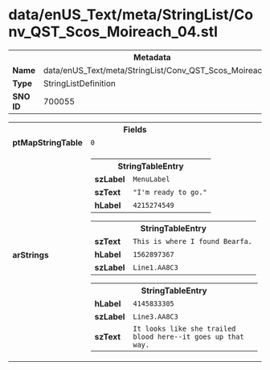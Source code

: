 <h1>data/enUS_Text/meta/StringList/Conv_QST_Scos_Moireach_04.stl</h1><table><tr><th colspan="100%">Metadata</th></tr><tr><td><b>Name</b></td><td>data/enUS_Text/meta/StringList/Conv_QST_Scos_Moireach_04.stl</td></tr><tr><td><b>Type</b></td><td>StringListDefinition</td></tr><tr><td><b>SNO ID</b></td><td>700055</td></tr></table>

<table><tr><th colspan="100%">Fields</th></tr><tr><td><b>ptMapStringTable</b></td><td><code>0</code></td></tr><tr><td><b>arStrings</b></td><td><table><tr><th colspan="100%">StringTableEntry</th></tr><tr><td><b>szLabel</b></td><td><code>MenuLabel</code></td></tr><tr><td><b>szText</b></td><td><code>"I'm ready to go."</code></td></tr><tr><td><b>hLabel</b></td><td><code>4215274549</code></td></tr></table>


<table><tr><th colspan="100%">StringTableEntry</th></tr><tr><td><b>szText</b></td><td><code>This is where I found Bearfa.</code></td></tr><tr><td><b>hLabel</b></td><td><code>1562897367</code></td></tr><tr><td><b>szLabel</b></td><td><code>Line1.AA8C3</code></td></tr></table>


<table><tr><th colspan="100%">StringTableEntry</th></tr><tr><td><b>hLabel</b></td><td><code>4145833305</code></td></tr><tr><td><b>szLabel</b></td><td><code>Line3.AA8C3</code></td></tr><tr><td><b>szText</b></td><td><code>It looks like she trailed blood here--it goes up that way.</code></td></tr></table>


</td></tr></table>

